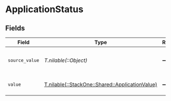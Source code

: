 # ApplicationStatus


## Fields

| Field                                                                                      | Type                                                                                       | Required                                                                                   | Description                                                                                | Example                                                                                    |
| ------------------------------------------------------------------------------------------ | ------------------------------------------------------------------------------------------ | ------------------------------------------------------------------------------------------ | ------------------------------------------------------------------------------------------ | ------------------------------------------------------------------------------------------ |
| `source_value`                                                                             | *T.nilable(::Object)*                                                                      | :heavy_minus_sign:                                                                         | The source value of the application status.                                                | Hired                                                                                      |
| `value`                                                                                    | [T.nilable(::StackOne::Shared::ApplicationValue)](../../models/shared/applicationvalue.md) | :heavy_minus_sign:                                                                         | The status of the application.                                                             | hired                                                                                      |
